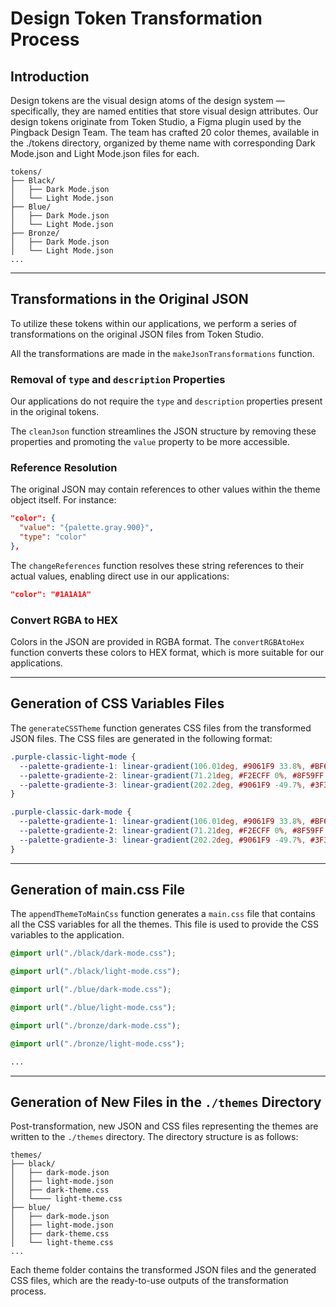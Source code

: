 # Design Token Transformation Process

## Introduction

Design tokens are the visual design atoms of the design system — specifically, they are named entities that store visual design attributes. Our design tokens originate from Token Studio, a Figma plugin used by the Pingback Design Team. The team has crafted 20 color themes, available in the ./tokens directory, organized by theme name with corresponding Dark Mode.json and Light Mode.json files for each.

```
tokens/
├── Black/
│   ├── Dark Mode.json
│   └── Light Mode.json
├── Blue/
│   ├── Dark Mode.json
│   └── Light Mode.json
├── Bronze/
│   ├── Dark Mode.json
│   └── Light Mode.json
...
```

---

## Transformations in the Original JSON

To utilize these tokens within our applications, we perform a series of transformations on the original JSON files from Token Studio.

All the transformations are made in the `makeJsonTransformations` function.

### Removal of `type` and `description` Properties

Our applications do not require the `type` and `description` properties present in the original tokens.

The `cleanJson` function streamlines the JSON structure by removing these properties and promoting the `value` property to be more accessible.

### Reference Resolution

The original JSON may contain references to other values within the theme object itself. For instance:

```JSON
"color": {
  "value": "{palette.gray.900}",
  "type": "color"
},
```

The `changeReferences` function resolves these string references to their actual values, enabling direct use in our applications:

```JSON
"color": "#1A1A1A"
```

### Convert RGBA to HEX

Colors in the JSON are provided in RGBA format. The `convertRGBAtoHex` function converts these colors to HEX format, which is more suitable for our applications.

---

## Generation of CSS Variables Files

The `generateCSSTheme` function generates CSS files from the transformed JSON files. The CSS files are generated in the following format:

```CSS
.purple-classic-light-mode {
  --palette-gradiente-1: linear-gradient(106.01deg, #9061F9 33.8%, #BF61F9 102.3%);
  --palette-gradiente-2: linear-gradient(71.21deg, #F2ECFF 0%, #8F59FF 56.51%, #793CF9 76.6%, #854AFF 108.78%, #D3A7FA 133.88%);
  --palette-gradiente-3: linear-gradient(202.2deg, #9061F9 -49.7%, #3F3F46 64.6%);
}
```

```CSS
.purple-classic-dark-mode {
  --palette-gradiente-1: linear-gradient(106.01deg, #9061F9 33.8%, #BF61F9 102.3%);
  --palette-gradiente-2: linear-gradient(71.21deg, #F2ECFF 0%, #8F59FF 56.51%, #793CF9 76.6%, #854AFF 108.78%, #D3A7FA 133.88%);
  --palette-gradiente-3: linear-gradient(202.2deg, #9061F9 -49.7%, #3F3F46 64.6%);
}
```

---

## Generation of main.css File

The `appendThemeToMainCss` function generates a `main.css` file that contains all the CSS variables for all the themes. This file is used to provide the CSS variables to the application.

```CSS
@import url("./black/dark-mode.css");

@import url("./black/light-mode.css");

@import url("./blue/dark-mode.css");

@import url("./blue/light-mode.css");

@import url("./bronze/dark-mode.css");

@import url("./bronze/light-mode.css");

...
```

---

## Generation of New Files in the `./themes` Directory

Post-transformation, new JSON and CSS files representing the themes are written to the `./themes` directory. The directory structure is as follows:

```
themes/
├── black/
│   ├── dark-mode.json
│   ├── light-mode.json
│   ├── dark-theme.css
│   └──── light-theme.css
├── blue/
│   ├── dark-mode.json
│   ├── light-mode.json
│   ├── dark-theme.css
│   └── light-theme.css
...
```

Each theme folder contains the transformed JSON files and the generated CSS files, which are the ready-to-use outputs of the transformation process.

